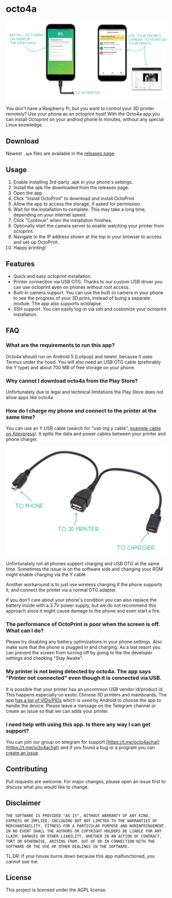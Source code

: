 # octo4a

![A banner visually expaining how the app works](.github/readme-banner.png)

You don't have a Raspberry Pi, but you want to control your 3D printer remotely? Use your phone as an octoprint host! With the Octo4a app you can install Octoprint on your android phone in minutes, without any special Linux knowledge.

## Download

Newest `.apk` files are available in the [releases page](https://github.com/feelfreelinux/octo4a/releases).

## Usage

1. Enable installing 3rd-party .apk in your phone's settings.
2. Install the apk file downloaded from the releases page.
3. Open the app.
4. Click "Install OctoPrint" to download and install OctoPrint
5. Allow the app to access the storage, if asked for permission.
6. Wait for the installation to complete. This may take a long time, depending on your internet speed.
7. Click "Continue" when the installation finishes.
8. Optionally start the camera server to enable watching your printer from octoprint. 
9. Navigate to the IP address shown at the top in your browser to access and set-up OctoPrint.
10. Happy printing!

## Features

- Quick and easy octoprint installation.
- Printer connection via USB OTG. Thanks to our custom USB driver you can use octoprint even on phones without root access.
- Built-in camera support. You can use the built-in camera in your phone to see the progress of your 3D prins, instead of buing a separate module. The app also supports  octolapse.
- SSH support. You can easily log-in via ssh and customize your octoprint installation. 

## FAQ

### What are the requirements to run this app?

Octo4a should run on Android 5 (Lolipop) and newer, because it uses Termux under the hood. You will also need an USB OTG cable (preferably the Y type) and about 700 MB of free storage on your phone.

### Why cannot I download octo4a from the Play Store?

Unfortunately due to legal and technical limitations the Play Store does not allow apps like octo4a.

### How do I charge my phone and connect to the printer at the same time?

You can use an Y USB cable (search for "usb otg y cable", [example cable on Aliexpress](https://pl.aliexpress.com/item/4000478500211.html)). It splits the data and power cables between your printer and phone charger.

![An image showing an USB Y cable](.github/OTG-connection.png)

Unfortunately not all phones support charging and USB OTG at the same time. Sometimes the issue is on the software side and changing your ROM might enable charging via the Y cable.

Another workaround is to just use wireless charging if the phone supports it, and connect the printer via a normal OTG adapter.

If you don't care about your phone's condition you can also replace the battery inside with a 3.7V power supply, but we do not recommend this approach since it might cause damage to the phone and even start a fire.

### The performance of OctoPrint is poor when the screen is off. What can I do?

Please try disabling any battery optimizations in your phone settings. Also make sure that the phone is plugged in and charging. As a last resort you can prevent the screen from turning off by going to the the developer settings and checking "Stay Awake".

### My printer is not being detected by octo4a. The app says "Printer not connected" even though it is connected via USB.

It is possible that your printer has an uncommon USB vendor id/product id. This happens especially on exotic Chinese 3D printers and mainboards. The app [has a list of VIDs/PIDs](https://github.com/feelfreelinux/octo4a/blob/master/app/app/src/main/res/xml/device_filter.xml) which is used by Android to choose the app to handle the device. Please leave a message on the Telegram channel or create an issue so that we can adds your printer.

### I need help with using this app. Is there any way I can get support?

You can join our group on telegram for support [https://t.me/octo4achat](https://t.me/octo4achat) and if you found a bug or a program you can [create an issue](https://github.com/feelfreelinux/octo4a/issues/new).


## Contributing

Pull requests are welcome. For major changes, please open an issue first to discuss what you would like to change.


## Disclaimer

```
THE SOFTWARE IS PROVIDED "AS IS", WITHOUT WARRANTY OF ANY KIND, EXPRESS OR IMPLIED, INCLUDING BUT NOT LIMITED TO THE WARRANTIES OF MERCHANTABILITY, FITNESS FOR A PARTICULAR PURPOSE AND NONINFRINGEMENT. IN NO EVENT SHALL THE AUTHORS OR COPYRIGHT HOLDERS BE LIABLE FOR ANY CLAIM, DAMAGES OR OTHER LIABILITY, WHETHER IN AN ACTION OF CONTRACT, TORT OR OTHERWISE, ARISING FROM, OUT OF OR IN CONNECTION WITH THE SOFTWARE OR THE USE OR OTHER DEALINGS IN THE SOFTWARE.
```

TL;DR: If your house burns down because this app malfunctioned, you cannot sue me.


## License

This project is licensed under the AGPL license.
